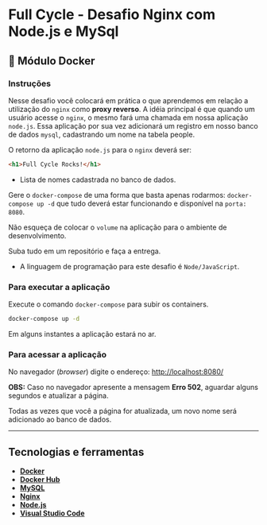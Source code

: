 # Full Cycle - Desafio Nginx com Node.js e MySql

## 🐋 Módulo Docker
### Instruções

Nesse desafio você colocará em prática o que aprendemos em relação a utilização do `nginx` como **proxy reverso**. A idéia principal é que quando um usuário acesse o `nginx`, o mesmo fará uma chamada em nossa aplicação `node.js`. Essa aplicação por sua vez adicionará um registro em nosso banco de dados `mysql`, cadastrando um nome na tabela people.

O retorno da aplicação `node.js` para o `nginx` deverá ser:

```html
<h1>Full Cycle Rocks!</h1>
```

- Lista de nomes cadastrada no banco de dados.

Gere o `docker-compose` de uma forma que basta apenas rodarmos: `docker-compose up -d` que tudo deverá estar funcionando e disponível na `porta: 8080`.

Não esqueça de colocar o `volume` na aplicação para o ambiente de desenvolvimento. 

Suba tudo em um repositório e faça a entrega.

* A linguagem de programação para este desafio é `Node/JavaScript`.

### Para executar a aplicação

Execute o comando `docker-compose` para subir os containers.

```bash
docker-compose up -d
```

Em alguns instantes a aplicação estará no ar.
 
### Para acessar a aplicação

No navegador (*browser*) digite o endereço:
[http://localhost:8080/](http://localhost:8080/)

**OBS:** Caso no navegador apresente a mensagem **Erro 502**, aguardar alguns segundos e atualizar a página.

Todas as vezes que você a página for atualizada, um novo nome será adicionado ao banco de dados.

***

## Tecnologias e ferramentas

- **[Docker](https://www.docker.com/)**
- **[Docker Hub](https://hub.docker.com/)**
- **[MySQL](https://www.mysql.com/)**
- **[Nginx](https://www.nginx.com/)** 
- **[Node.js](https://nodejs.org/en/)**
- **[Visual Studio Code](https://code.visualstudio.com/)**







